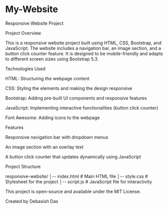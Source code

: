 # My-Website
Responsive Website Project

Project Overview

This is a responsive website project built using HTML, CSS, Bootstrap, and JavaScript. The website includes a navigation bar, an image section, and a button click counter feature. It is designed to be mobile-friendly and adapts to different screen sizes using Bootstrap 5.3.

Technologies Used

HTML: Structuring the webpage content

CSS: Styling the elements and making the design responsive

Bootstrap: Adding pre-built UI components and responsive features

JavaScript: Implementing interactive functionalities (button click counter)

Font Awesome: Adding icons to the webpage

Features

Responsive navigation bar with dropdown menus

An image section with an overlay text

A button click counter that updates dynamically using JavaScript

Project Structure

responsive-website/
│-- index.html       # Main HTML file
│-- style.css        # Stylesheet for the project
│-- script.js        # JavaScript file for interactivity

This project is open-source and available under the MIT License.

Created by Debasish Das
